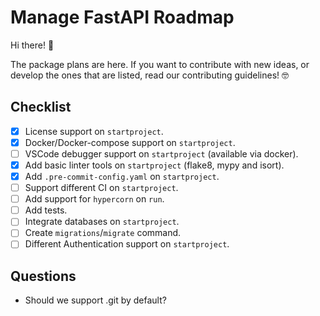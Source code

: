 # Manage FastAPI Roadmap

Hi there! :wave:

The package plans are here. If you want to contribute with new ideas, or develop the ones that are listed, read our contributing guidelines! 🤓


## Checklist

- [X] License support on `startproject`.
- [X] Docker/Docker-compose support on `startproject`.
- [ ] VSCode debugger support on `startproject` (available via docker).
- [X] Add basic linter tools on `startproject` (flake8, mypy and isort).
- [X] Add `.pre-commit-config.yaml` on `startproject`.
- [ ] Support different CI on `startproject`.
- [ ] Add support for `hypercorn` on `run`.
- [ ] Add tests.
- [ ] Integrate databases on `startproject`.
- [ ] Create `migrations`/`migrate` command.
- [ ] Different Authentication support on `startproject`.

## Questions

- Should we support .git by default?
